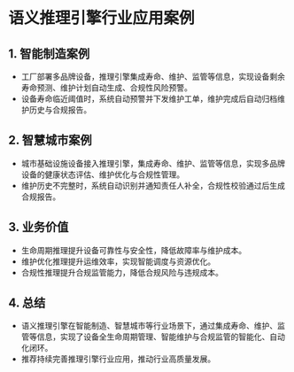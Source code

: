 # 语义推理引擎行业应用案例

## 1. 智能制造案例

- 工厂部署多品牌设备，推理引擎集成寿命、维护、监管等信息，实现设备剩余寿命预测、维护计划自动生成、合规性风险预警。
- 设备寿命临近阈值时，系统自动预警并下发维护工单，维护完成后自动归档维护历史与合规报告。

## 2. 智慧城市案例

- 城市基础设施设备接入推理引擎，集成寿命、维护、监管等信息，实现多品牌设备的健康状态评估、维护优化与合规性管理。
- 维护历史不完整时，系统自动识别并通知责任人补全，合规性校验通过后生成合规报告。

## 3. 业务价值

- 生命周期推理提升设备可靠性与安全性，降低故障率与维护成本。
- 维护优化推理提升运维效率，实现智能调度与资源优化。
- 合规性推理提升合规监管能力，降低合规风险与违规成本。

## 4. 总结

- 语义推理引擎在智能制造、智慧城市等行业场景下，通过集成寿命、维护、监管等信息，实现了设备全生命周期管理、智能维护与合规监管的智能化、自动化闭环。
- 推荐持续完善推理引擎行业应用，推动行业高质量发展。
